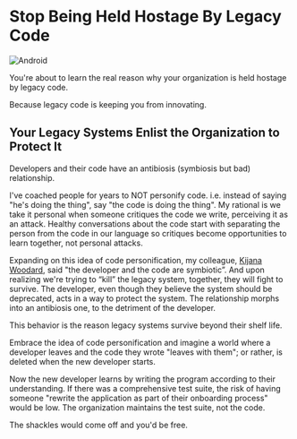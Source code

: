 # Stop Being Held Hostage By Legacy Code

<img class="full-width" src="../../iu-2.jpeg" alt="Android" />

You're about to learn the real reason why your organization is held hostage by legacy code.

Because legacy code is keeping you from innovating.

## Your Legacy Systems Enlist the Organization to Protect It

Developers and their code have an antibiosis (symbiosis but bad) relationship.

I've coached people for years to NOT personify code. i.e. instead of saying "he's doing the thing", say "the code is doing the thing". My rational is we take it personal when someone critiques the code we write, perceiving it as an attack. Healthy conversations about the code start with separating the person from the code in our language so critiques become opportunities to learn together, not personal attacks.

Expanding on this idea of code personification, my colleague, [Kijana Woodard](https://www.linkedin.com/in/kijanawoodard/), said "the developer and the code are symbiotic”. And upon realizing we're trying to “kill” the legacy system, together, they will fight to survive. The developer, even though they believe the system should be deprecated, acts in a way to protect the system. The relationship morphs into an antibiosis one, to the detriment of the developer.

This behavior is the reason legacy systems survive beyond their shelf life.

Embrace the idea of code personification and imagine a world where a developer leaves and the code they wrote "leaves with them"; or rather, is deleted when the new developer starts.

Now the new developer learns by writing the program according to their understanding. If there was a comprehensive test suite, the risk of having someone "rewrite the application as part of their onboarding process" would be low. The organization maintains the test suite, not the code.

The shackles would come off and you'd be free.

<script server>
    export default {
        layout: './layouts/post.html',
        image: '',
        title: 'Stop Being Held Hostage By Legacy Code',
        excerpt: 'Your developers and their code have an antibiosis relationship.',
        shouldPublish: true,
        published: new Date('2021-09-21T12:08:00.000Z'),
        image: '/iu-2.jpeg',
        tags: ['legacy', 'advice'],
        uri: '/blog/2021/held-hostage-by-legacy-code.html'
    }
</script>